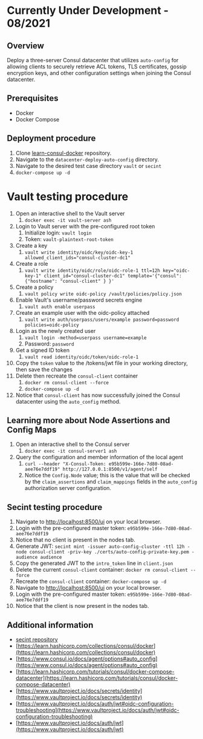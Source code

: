 # Currently Under Development - 08/2021

## Overview

Deploy a three-server Consul datacenter that utilizes `auto-config` for allowing clients to securely retrieve ACL tokens, TLS certificates, gossip encryption keys, and other configuration settings when joining the Consul datacenter.

## Prerequisites

- Docker
- Docker Compose

## Deployment procedure

1. Clone [learn-consul-docker](https://github.com/hashicorp/learn-consul-docker) repository.
2. Navigate to the `datacenter-deploy-auto-config` directory.
3. Navigate to the desired test case directory `vault` or `secint`
4. `docker-compose up -d`

# Vault testing procedure

1. Open an interactive shell to the Vault server
   1. `docker exec -it vault-server ash`
2. Login to Vault server with the pre-configured root token
   1. Initialize login: `vault login`
   2. Token: `vault-plaintext-root-token`
3. Create a key
   1. `vault write identity/oidc/key/oidc-key-1 allowed_client_ids="consul-cluster-dc1"`
4. Create a role
   1. `vault write identity/oidc/role/oidc-role-1 ttl=12h key="oidc-key-1" client_id="consul-cluster-dc1" template='{"consul": {"hostname": "consul-client" } }'`
5. Create a policy
   1. `vault policy write oidc-policy /vault/policies/policy.json`
6. Enable Vault's username/password secrets engine
   1. `vault auth enable userpass`
7. Create an example user with the oidc-policy attached
   1. `vault write auth/userpass/users/example password=password policies=oidc-policy`
8.  Login as the newly created user
    1.  `vault login -method=userpass username=example`
    2.  Password: `password`
9.  Get a signed ID token
    1.  `vault read identity/oidc/token/oidc-role-1`
10. Copy the `token` value to the /tokens/jwt file in your working directory, then save the changes
11. Delete then recreate the `consul-client` container
    1.  `docker rm consul-client --force`
    2.  `docker-compose up -d`
12. Notice that `consul-client` has now successfully joined the Consul datacenter using the `auto_config` method.

## Learning more about Node Assertions and Config Maps

1. Open an interactive shell to the Consul server
   1. `docker exec -it consul-server1 ash`
2. Query the configuration and member information of the local agent
   1. `curl --header "X-Consul-Token: e95b599e-166e-7d80-08ad-aee76e7ddf19" http://127.0.0.1:8500/v1/agent/self`
   2. Notice the `Config.Node` value; this is the value that will be checked by the `claim_assertions` and `claim_mappings` fields in the `auto_config` authorization server configuration.

## Secint testing procedure

1. Navigate to [http://localhost:8500/ui](http://localhost:8500/ui/) on your local browser.
2. Login with the pre-configured master token: `e95b599e-166e-7d80-08ad-aee76e7ddf19`
3. Notice that no client is present in the nodes tab.
4. Generate JWT: `secint mint -issuer auto-config-cluster -ttl 12h -node consul-client -priv-key ./certs/auto-config-private-key.pem -audience audience`
5. Copy the generated JWT to the `intro_token` line in `client.json`
6. Delete the current `consul-client` container: `docker rm consul-client --force`
7. Recreate the `consul-client` container: `docker-compose up -d`
8. Navigate to [http://localhost:8500/ui](http://localhost:8500/ui/) on your local browser.
9. Login with the pre-configured master token: `e95b599e-166e-7d80-08ad-aee76e7ddf19`
10. Notice that the client is now present in the nodes tab.

## Additional information

- [secint repository](https://github.com/banks/secint)
- [https://learn.hashicorp.com/collections/consul/docker](https://learn.hashicorp.com/collections/consul/docker)
- [https://www.consul.io/docs/agent/options#auto_config](https://www.consul.io/docs/agent/options#auto_config)
- [https://learn.hashicorp.com/tutorials/consul/docker-compose-datacenter](https://learn.hashicorp.com/tutorials/consul/docker-compose-datacenter)
- [https://www.vaultproject.io/docs/secrets/identity](https://www.vaultproject.io/docs/secrets/identity)
- [https://www.vaultproject.io/docs/auth/jwt#oidc-configuration-troubleshooting](https://www.vaultproject.io/docs/auth/jwt#oidc-configuration-troubleshooting)
- [https://www.vaultproject.io/docs/auth/jwt](https://www.vaultproject.io/docs/auth/jwt)